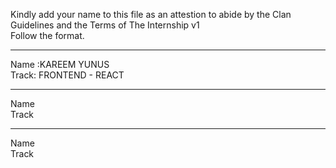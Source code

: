 Kindly add your name to this file as an attestion to abide by the Clan Guidelines and the Terms of The Internship v1
<br/> Follow the format.<br/> 
___
Name :KAREEM YUNUS<br/>
Track: FRONTEND - REACT
___
Name <br/>
Track
___
Name <br/>
Track
